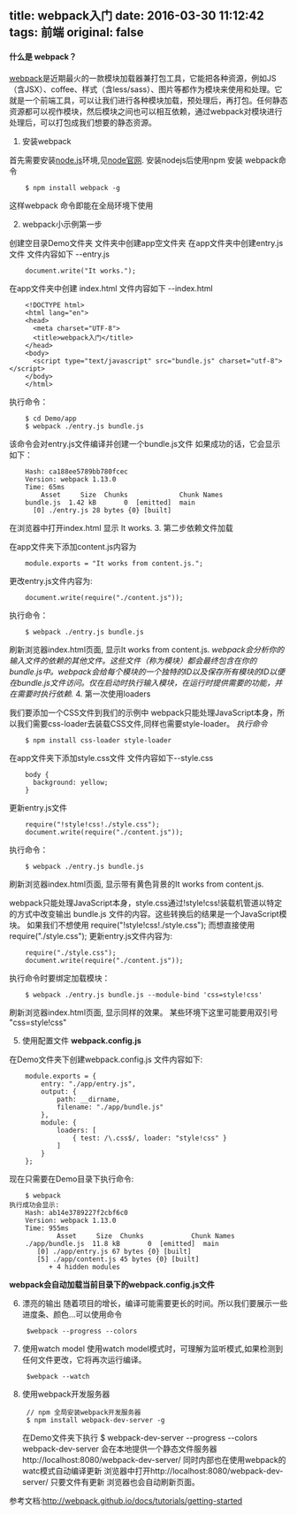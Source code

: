 title: webpack入门
date: 2016-03-30 11:12:42
tags: 前端
original: false
---

#### 什么是 webpack？
[webpack](http://webpack.github.io/docs/)是近期最火的一款模块加载器兼打包工具，它能把各种资源，例如JS（含JSX）、coffee、样式（含less/sass）、图片等都作为模块来使用和处理。它就是一个前端工具，可以让我们进行各种模块加载，预处理后，再打包。任何静态资源都可以视作模块，然后模块之间也可以相互依赖，通过webpack对模块进行处理后，可以打包成我们想要的静态资源。
<!-- more -->

1. 安装webpack

  首先需要安装[node.js](https://nodejs.org)环境,见[node官网](https://nodejs.org).
  安装nodejs后使用npm 安装 webpack命令

        $ npm install webpack -g 
  这样webpack 命令即能在全局环境下使用

2. webpack小示例第一步
    
  创建空目录Demo文件夹 文件夹中创建app空文件夹
  在app文件夹中创建entry.js文件
  文件内容如下 --entry.js
  
        document.write("It works.");

  在app文件夹中创建 index.html 
  文件内容如下 --index.html 
  
        <!DOCTYPE html>
        <html lang="en">
        <head>
          <meta charset="UTF-8">
          <title>webpack入门</title>
        </head>
        <body>
          <script type="text/javascript" src="bundle.js" charset="utf-8"></script>
        </body>
        </html>
  执行命令：
  
        $ cd Demo/app
        $ webpack ./entry.js bundle.js 
该命令会对entry.js文件编译并创建一个bundle.js文件
如果成功的话，它会显示如下：

        Hash: ca188ee5789bb780fcec
        Version: webpack 1.13.0
        Time: 65ms
            Asset     Size  Chunks             Chunk Names
        bundle.js  1.42 kB       0  [emitted]  main
          [0] ./entry.js 28 bytes {0} [built]
在浏览器中打开index.html 显示 It works.
3. 第二步依赖文件加载
    
  在app文件夹下添加content.js内容为

        module.exports = "It works from content.js.";
  更改entry.js文件内容为:

        document.write(require("./content.js"));
  执行命令：
    
        $ webpack ./entry.js bundle.js 
    
  刷新浏览器index.html页面, 显示It works from content.js.
*webpack会分析你的输入文件的依赖的其他文件。这些文件（称为模块）都会最终包含在你的bundle.js中。webpack会给每个模块的一个独特的ID以及保存所有模块的ID以便在bundle.js文件访问。仅在启动时执行输入模块，在运行时提供需要的功能，并在需要时执行依赖.*
4. 第一次使用loaders
  
  我们要添加一个CSS文件到我们的示例中
    webpack只能处理JavaScript本身，所以我们需要css-loader去装载CSS文件,同样也需要style-loader。
*执行命令*
    
        $ npm install css-loader style-loader
   在app文件夹下添加style.css文件
    文件内容如下--style.css

        body {
          background: yellow;
        }
更新entry.js文件

        require("!style!css!./style.css");
        document.write(require("./content.js"));
执行命令：

        $ webpack ./entry.js bundle.js 
 刷新浏览器index.html页面, 显示带有黄色背景的It works from content.js.
 
 webpack只能处理JavaScript本身，style.css通过!style!css!装载机管道以特定的方式中改变输出 bundle.js 文件的内容。这些转换后的结果是一个JavaScript模块。
如果我们不想使用 require("!style!css!./style.css");
而想直接使用require("./style.css");
更新entry.js文件内容为:

        require("./style.css");
        document.write(require("./content.js"));
执行命令时要绑定加载模块：

        $ webpack ./entry.js bundle.js --module-bind 'css=style!css'
   刷新浏览器index.html页面, 显示同样的效果。
  某些环境下这里可能要用双引号 "css=style!css"
        
5. 使用配置文件 **webpack.config.js**

  在Demo文件夹下创建webpack.config.js
  文件内容如下:
    
        module.exports = {
            entry: "./app/entry.js",
            output: {
                path: __dirname,
                filename: "./app/bundle.js"
            },
            module: {
                loaders: [
                    { test: /\.css$/, loader: "style!css" }
                ]
            }
        };
    
  现在只需要在Demo目录下执行命令:

        $ webpack
    执行成功会显示:
        Hash: ab14e3789227f2cbf6c0
        Version: webpack 1.13.0
        Time: 955ms
                Asset     Size  Chunks            Chunk Names
        ./app/bundle.js  11.8 kB       0  [emitted]  main
           [0] ./app/entry.js 67 bytes {0} [built]
           [5] ./app/content.js 45 bytes {0} [built]
              + 4 hidden modules

   **webpack会自动加载当前目录下的webpack.config.js文件**
   
6. 漂亮的输出
随着项目的增长，编译可能需要更长的时间。所以我们要展示一些进度条、颜色…可以使用命令
    
        $webpack --progress --colors
7. 使用watch model
使用watch model模式时，可理解为监听模式,如果检测到任何文件更改，它将再次运行编译。

        $webpack --watch 
8. 使用webpack开发服务器

        // npm 全局安装webpack开发服务器
        $ npm install webpack-dev-server -g
    在Demo文件夹下执行
        $ webpack-dev-server --progress --colors
    webpack-dev-server 会在本地提供一个静态文件服务器 
    http://localhost:8080/webpack-dev-server/
    同时内部也在使用webpack的watc模式自动编译更新
    浏览器中打开http://localhost:8080/webpack-dev-server/
    只要文件有更新 浏览器也会自动刷新页面。
    
参考文档:http://webpack.github.io/docs/tutorials/getting-started
